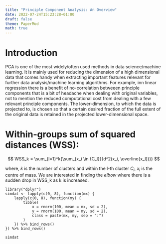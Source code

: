 ```yaml
---
title: "Principle Component Analysis: An Overview"
date: 2022-07-24T15:23:28+01:00
draft: false
theme: PaperMod
math: true
---
```




# Introduction

PCA is one of the most widely/often used methods in data science/machine learning. It is mainly used for reducing the dimension of a high dimensional data that comes handy when extracting important features relevant for further data analysis/machine learning algorithms. For example, inn linear regression there is a benefit of no-correlation betweeen principle components that is a bit of headache when dealing with original variables, not to mention the reduced computational cost from dealing with a few relevant principle components. The lower-dimension, to which the data is projected to, is chosen so that a certain desired fraction of the full extent of the original data is retained in the projected lower-dimensional space. 


# Within-groups sum of squared distances (WSS): #

$$
WSS_k =  \sum_{l=1}^k{\sum_{x_i \in {C_l}}{d^2(x_i, \overline{x_l})}}
$$

where, $k$ is the number of clusters and within the l-th cluster $C_l$, $x_l$ is the centre of mass.
We are interested in finding the *elbow* where there is a sudden drop in WSS_k as k is increased. 

```{r}
library("dplyr")
simdat <- lapply(c(0, 8), function(mx) {
    lapply(c(0, 8), function(my) {
        tibble(
            x = rnorm(100, mean = mx, sd = 2),
            y = rnorm(100, mean = my, sd = 2),
            class = paste(mx, my, sep = ":")
        )
    }) %>% bind_rows()
}) %>% bind_rows()

simdat
```


